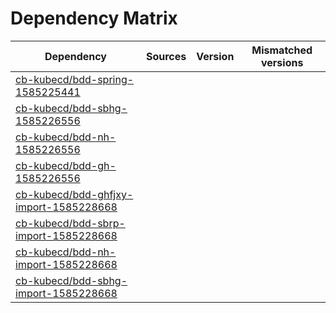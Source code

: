 # Dependency Matrix

Dependency | Sources | Version | Mismatched versions
---------- | ------- | ------- | -------------------
[cb-kubecd/bdd-spring-1585225441](https://github.com/cb-kubecd/bdd-spring-1585225441.git) |  | []() | 
[cb-kubecd/bdd-sbhg-1585226556](https://github.com/cb-kubecd/bdd-sbhg-1585226556.git) |  | []() | 
[cb-kubecd/bdd-nh-1585226556](https://github.com/cb-kubecd/bdd-nh-1585226556.git) |  | []() | 
[cb-kubecd/bdd-gh-1585226556](https://github.com/cb-kubecd/bdd-gh-1585226556.git) |  | []() | 
[cb-kubecd/bdd-ghfjxy-import-1585228668](https://github.com/cb-kubecd/bdd-ghfjxy-import-1585228668.git) |  | []() | 
[cb-kubecd/bdd-sbrp-import-1585228668](https://github.com/cb-kubecd/bdd-sbrp-import-1585228668.git) |  | []() | 
[cb-kubecd/bdd-nh-import-1585228668](https://github.com/cb-kubecd/bdd-nh-import-1585228668.git) |  | []() | 
[cb-kubecd/bdd-sbhg-import-1585228668](https://github.com/cb-kubecd/bdd-sbhg-import-1585228668.git) |  | []() | 
